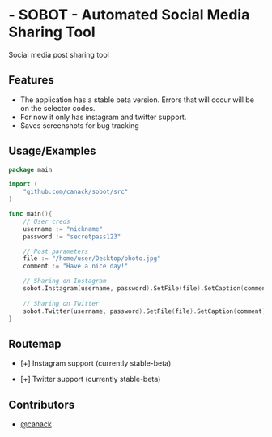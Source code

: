 # - SOBOT - Automated Social Media Sharing Tool

Social media post sharing tool

## Features

- The application has a stable beta version. Errors that will occur will be on the selector codes.
- For now it only has instagram and twitter support.
- Saves screenshots for bug tracking

## Usage/Examples

```go
package main

import (
    "github.com/canack/sobot/src"
)

func main(){
    // User creds
    username := "nickname"
    password := "secretpass123"

    // Post parameters
    file := "/home/user/Desktop/photo.jpg"
    comment := "Have a nice day!"

    // Sharing on Instagram
    sobot.Instagram(username, password).SetFile(file).SetCaption(comment).Share().Debug(true)
	
    // Sharing on Twitter
    sobot.Twitter(username, password).SetFile(file).SetCaption(comment).Share().Debug(true)
}
```


## Routemap

- [+] Instagram support (currently stable-beta)

- [+] Twitter support (currently stable-beta)


## Contributors

- [@canack](https://www.github.com/canack)